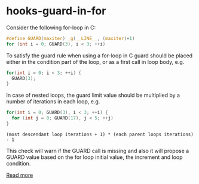 # hooks-guard-in-for

Consider the following for-loop in C:

```c
#define GUARD(maxiter) _g(__LINE__, (maxiter)+1)
for (int i = 0; GUARD(3), i < 3; ++i)
```

To satisfy the guard rule when using a for-loop in C guard should be 
placed either in the condition part of the loop, or as a first call in loop body, e.g.

```c
for(int i = 0; i < 3; ++i) {
  GUARD(3);
}
```

In case of nested loops, the guard limit value should be 
multiplied by a number of iterations in each loop, e.g.

```c
for(int i = 0; GUARD(3), i < 3; ++i) {
  for (int j = 0; GUARD(17), j < 5; ++j)
}
```

```
(most descendant loop iterations + 1) * (each parent loops iterations) - 1
```

This check will warn if the GUARD call is missing and also it will propose a GUARD value based on the for loop initial value,
the increment and loop condition.

[Read more](https://xrpl-hooks.readme.io//docs/loops-and-guarding)
